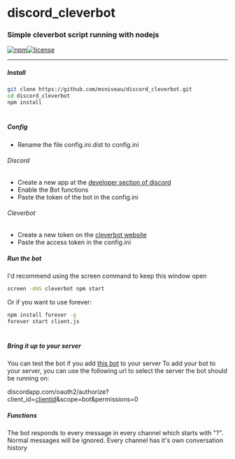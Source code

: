 # discord_cleverbot
### Simple cleverbot script running with nodejs
[![npm](https://img.shields.io/npm/v/npm.svg)]()[![license](https://img.shields.io/github/license/mashape/apistatus.svg)]()

---
##### Install

```bash
git clone https://github.com/msniveau/discord_cleverbot.git
cd discord_cleverbot
npm install
```
#
##### Config
* Rename the file config.ini.dist to config.ini
###### Discord
* Create a new app at the [developer section of discord](https://discordapp.com/developers/applications/me)
* Enable the Bot functions
* Paste the token of the bot in the config.ini
###### Cleverbot
* Create a new token on the [cleverbot website](https://www.cleverbot.com/api/my-account/)
* Paste the access token in the config.ini


##### Run the bot
I'd recommend using the screen command to keep this window open
```bash
screen -dmS cleverbot npm start
```

Or if you want to use forever:
```bash
npm install forever -g
forever start client.js
```
#
##### Bring it up to your server
You can test the bot if you add [this bot](https://discordapp.com/oauth2/authorize?client_id=291304393180184596&scope=bot&permissions=0) to your server
To add your bot to your server, you can use the following url to select the server the bot should be running on:


discordapp.com/oauth2/authorize?client_id=[clientid](https://discordapp.com/developers/applications/me)&scope=bot&permissions=0

##### Functions
The bot responds to every message in every channel which starts with "?".
Normal messages will be ignored.
Every channel has it's own conversation history
